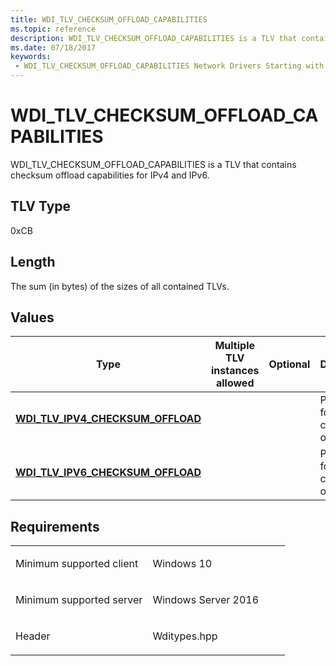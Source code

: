 ```yaml
---
title: WDI_TLV_CHECKSUM_OFFLOAD_CAPABILITIES
ms.topic: reference
description: WDI_TLV_CHECKSUM_OFFLOAD_CAPABILITIES is a TLV that contains checksum offload capabilities for IPv4 and IPv6.
ms.date: 07/18/2017
keywords:
 - WDI_TLV_CHECKSUM_OFFLOAD_CAPABILITIES Network Drivers Starting with Windows Vista
---
```


# WDI\_TLV\_CHECKSUM\_OFFLOAD\_CAPABILITIES


WDI\_TLV\_CHECKSUM\_OFFLOAD\_CAPABILITIES is a TLV that contains checksum offload capabilities for IPv4 and IPv6.

## TLV Type


0xCB

## Length


The sum (in bytes) of the sizes of all contained TLVs.

## Values


| Type                                                                       | Multiple TLV instances allowed | Optional | Description                           |
|----------------------------------------------------------------------------|--------------------------------|----------|---------------------------------------|
| [**WDI\_TLV\_IPV4\_CHECKSUM\_OFFLOAD**](wdi-tlv-ipv4-checksum-offload.md) |                                |          | Parameters for IPv4 checksum offload. |
| [**WDI\_TLV\_IPV6\_CHECKSUM\_OFFLOAD**](wdi-tlv-ipv6-checksum-offload.md) |                                |          | Parameters for IPv6 checksum offload. |

 

## Requirements

<table>
<colgroup>
<col width="50%" />
<col width="50%" />
</colgroup>
<tbody>
<tr class="odd">
<td><p>Minimum supported client</p></td>
<td><p>Windows 10</p></td>
</tr>
<tr class="even">
<td><p>Minimum supported server</p></td>
<td><p>Windows Server 2016</p></td>
</tr>
<tr class="odd">
<td><p>Header</p></td>
<td>Wditypes.hpp</td>
</tr>
</tbody>
</table>

 

 




